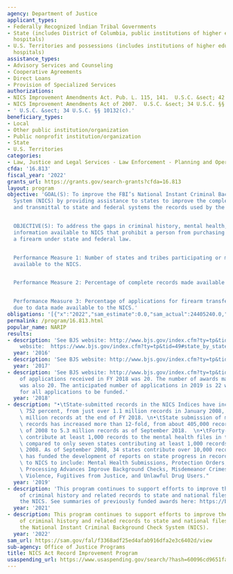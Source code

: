 ```yaml
---
agency: Department of Justice
applicant_types:
- Federally Recognized lndian Tribal Governments
- State (includes District of Columbia, public institutions of higher education and
  hospitals)
- U.S. Territories and possessions (includes institutions of higher education and
  hospitals)
assistance_types:
- Advisory Services and Counseling
- Cooperative Agreements
- Direct Loans
- Provision of Specialized Services
authorizations:
- NICS Improvement Amendments Act. Pub. L. 115, 141.  U.S.C. &sect; 42 U.S.C. §§ 40912.
- NICS Improvement Amendments Act of 2007.  U.S.C. &sect; 34 U.S.C. §§ 40913.
- ' U.S.C. &sect; 34 U.S.C. §§ 10132(c).'
beneficiary_types:
- Local
- Other public institution/organization
- Public nonprofit institution/organization
- State
- U.S. Territories
categories:
- Law, Justice and Legal Services - Law Enforcement - Planning and Operations
cfda: '16.813'
fiscal_year: '2022'
grants_url: https://grants.gov/search-grants?cfda=16.813
layout: program
objective: 'GOAL(S): To improve the FBI’s National Instant Criminal Background Check
  System (NICS) by providing assistance to states to improve the completeness, automation,
  and transmittal to state and federal systems the records used by the NICS.


  OBJECTIVE(S): To address the gaps in criminal history, mental health, and related
  information available to NICS that prohibit a person from purchasing or possessing
  a firearm under state and federal law.


  Performance Measure 1: Number of states and tribes participating or making records
  available to the NICS.


  Performance Measure 2: Percentage of complete records made available to the NICS.


  Performance Measure 3: Percentage of applications for firearm transfers rejected
  due to data made available to the NICS.'
obligations: '[{"x":"2022","sam_estimate":0.0,"sam_actual":24405240.0,"usa_spending_actual":24201708.3},{"x":"2023","sam_estimate":25000000.0,"sam_actual":0.0,"usa_spending_actual":23658953.52},{"x":"2024","sam_estimate":25000000.0,"sam_actual":0.0,"usa_spending_actual":-2317760.03}]'
permalink: /program/16.813.html
popular_name: NARIP
results:
- description: 'See BJS website: http://www.bjs.gov/index.cfm?ty=tp&tid=49 See BJS
    website:  https://www.bjs.gov/index.cfm?ty=tp&tid=49#state_by_state '
  year: '2016'
- description: 'See BJS website: http://www.bjs.gov/index.cfm?ty=tp&tid=49'
  year: '2017'
- description: 'See BJS website: http://www.bjs.gov/index.cfm?ty=tp&tid=49. The number
    of applications received in FY 2018 was 20. The number of awards made in 2018
    was also 20. The anticipated number of applications in 2019 is 22 with the potential
    for all applications to be funded.'
  year: '2018'
- description: "•\tState-submitted records in the NICS Indices have increased over\
    \ 752 percent, from just over 1.1 million records in January 2008, to over 9.4\
    \ million records at the end of FY 2018. \n•\tState submission of mental health\
    \ records has increased more than 12-fold, from about 405,000 records in the beginning\
    \ of 2008 to 5.3 million records as of September 2018.  \n•\tForty-five states\
    \ contribute at least 1,000 records to the mental health files in the NICS Indices,\
    \ compared to only seven states contributing at least 1,000 records in January\
    \ 2008. As of September 2008, 34 states contribute over 10,000 records.\n•\tBJS\
    \ has funded the development of reports on state progress in record reporting\
    \ to NICS to include: Mental Health Submissions, Protection Orders, Fingerprint\
    \ Processing Advances Improve Background Checks, Misdemeanor Crimes of Domestic\
    \ Violence, Fugitives from Justice, and Unlawful Drug Users."
  year: '2019'
- description: 'This program continues to support efforts to improve the reporting
    of criminal history and related records to state and national files to support
    the NICS. See summaries of previously funded awards here: https://bjs.ojp.gov/programs/nics-improvement-amendments-act/state-profiles'
  year: '2021'
- description: This program continues to support efforts to improve the reporting
    of criminal history and related records to state and national files to support
    the National Instant Criminal Background Check System (NICS).
  year: '2022'
sam_url: https://sam.gov/fal/f3368adf25ed4afab916dfa2e3c6402d/view
sub-agency: Office of Justice Programs
title: NICS Act Record Improvement Program
usaspending_url: https://www.usaspending.gov/search/?hash=60096cd9651fade430983c00c8e36d4e
---
```

